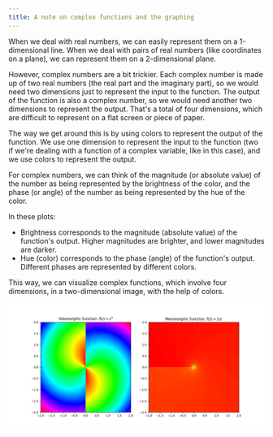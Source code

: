 ```yaml
---
title: A note on complex functions and the graphing
---
```


When we deal with real numbers, we can easily represent them on a 1-dimensional line. When we deal with pairs of real numbers (like coordinates on a plane), we can represent them on a 2-dimensional plane. 

However, complex numbers are a bit trickier. Each complex number is made up of two real numbers (the real part and the imaginary part), so we would need two dimensions just to represent the input to the function. The output of the function is also a complex number, so we would need another two dimensions to represent the output. That's a total of four dimensions, which are difficult to represent on a flat screen or piece of paper.

The way we get around this is by using colors to represent the output of the function. We use one dimension to represent the input to the function (two if we're dealing with a function of a complex variable, like in this case), and we use colors to represent the output.

For complex numbers, we can think of the magnitude (or absolute value) of the number as being represented by the brightness of the color, and the phase (or angle) of the number as being represented by the hue of the color. 

In these plots:

- Brightness corresponds to the magnitude (absolute value) of the function's output. Higher magnitudes are brighter, and lower magnitudes are darker.
- Hue (color) corresponds to the phase (angle) of the function's output. Different phases are represented by different colors.

This way, we can visualize complex functions, which involve four dimensions, in a two-dimensional image, with the help of colors.

![Hello](/python/images/holomorphic-meromorphic.png)
